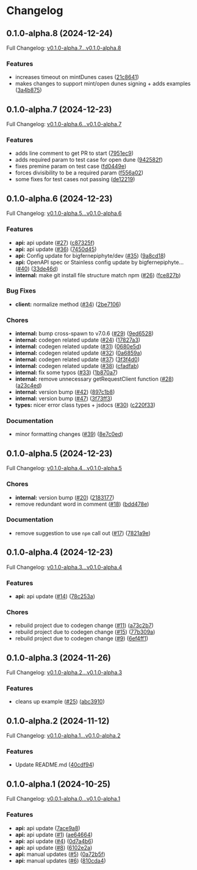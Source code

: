 # Changelog

## 0.1.0-alpha.8 (2024-12-24)

Full Changelog: [v0.1.0-alpha.7...v0.1.0-alpha.8](https://github.com/DoggyFiOfficial/doggyfi-sdk-node/compare/v0.1.0-alpha.7...v0.1.0-alpha.8)

### Features

* increases timeout on mintDunes cases ([21c8641](https://github.com/DoggyFiOfficial/doggyfi-sdk-node/commit/21c8641c7f88462ecc13f39011da8e3958d40e34))
* makes changes to support mint/open dunes signing + adds examples ([3a4b875](https://github.com/DoggyFiOfficial/doggyfi-sdk-node/commit/3a4b875a3b728bc045038e5022eda9b29c075ff5))

## 0.1.0-alpha.7 (2024-12-23)

Full Changelog: [v0.1.0-alpha.6...v0.1.0-alpha.7](https://github.com/DoggyFiOfficial/doggyfi-sdk-node/compare/v0.1.0-alpha.6...v0.1.0-alpha.7)

### Features

* adds line comment to get PR to start ([7951ec9](https://github.com/DoggyFiOfficial/doggyfi-sdk-node/commit/7951ec97bf829d47cb720e862ffdf47ed6669f57))
* adds required param to test case for open dune ([942582f](https://github.com/DoggyFiOfficial/doggyfi-sdk-node/commit/942582f85e8ac617c453d17a92ec6aec1fc511dd))
* fixes premine param on test case ([fd0449e](https://github.com/DoggyFiOfficial/doggyfi-sdk-node/commit/fd0449e81f1d79ee3aed8f172d3ea10e6fdb26af))
* forces divisibility to be a required param ([f556a02](https://github.com/DoggyFiOfficial/doggyfi-sdk-node/commit/f556a021b363c24206c66cba0faa15a03d279347))
* some fixes for test cases not passing ([de12219](https://github.com/DoggyFiOfficial/doggyfi-sdk-node/commit/de12219bc9c0d6c22be74f0331de8900646027d3))

## 0.1.0-alpha.6 (2024-12-23)

Full Changelog: [v0.1.0-alpha.5...v0.1.0-alpha.6](https://github.com/DoggyFiOfficial/doggyfi-sdk-node/compare/v0.1.0-alpha.5...v0.1.0-alpha.6)

### Features

* **api:** api update ([#27](https://github.com/DoggyFiOfficial/doggyfi-sdk-node/issues/27)) ([c87325f](https://github.com/DoggyFiOfficial/doggyfi-sdk-node/commit/c87325f6ea7cf840fcedf9d87fd9f07d58561ac1))
* **api:** api update ([#36](https://github.com/DoggyFiOfficial/doggyfi-sdk-node/issues/36)) ([7450d45](https://github.com/DoggyFiOfficial/doggyfi-sdk-node/commit/7450d4535b394fc54f5ac1c3fc8cd9db7e5d7ec0))
* **api:** Config update for bigfernepiphyte/dev ([#35](https://github.com/DoggyFiOfficial/doggyfi-sdk-node/issues/35)) ([9a8cd18](https://github.com/DoggyFiOfficial/doggyfi-sdk-node/commit/9a8cd18016ee96309d9e0e6a2137052e1b41004c))
* **api:** OpenAPI spec or Stainless config update by bigfernepiphyte… ([#40](https://github.com/DoggyFiOfficial/doggyfi-sdk-node/issues/40)) ([33de46d](https://github.com/DoggyFiOfficial/doggyfi-sdk-node/commit/33de46da15d92b6cdde81a6bd6b71178abcf24a9))
* **internal:** make git install file structure match npm ([#26](https://github.com/DoggyFiOfficial/doggyfi-sdk-node/issues/26)) ([fce827b](https://github.com/DoggyFiOfficial/doggyfi-sdk-node/commit/fce827b9209581a7f8c20cdc3914553a34d35041))


### Bug Fixes

* **client:** normalize method ([#34](https://github.com/DoggyFiOfficial/doggyfi-sdk-node/issues/34)) ([2be7106](https://github.com/DoggyFiOfficial/doggyfi-sdk-node/commit/2be7106cb1717c07232a435a51c15474a3beaa6f))


### Chores

* **internal:** bump cross-spawn to v7.0.6 ([#29](https://github.com/DoggyFiOfficial/doggyfi-sdk-node/issues/29)) ([9ed6528](https://github.com/DoggyFiOfficial/doggyfi-sdk-node/commit/9ed6528925c77a211a3ab59505a58fa2247ecde0))
* **internal:** codegen related update ([#24](https://github.com/DoggyFiOfficial/doggyfi-sdk-node/issues/24)) ([17827a3](https://github.com/DoggyFiOfficial/doggyfi-sdk-node/commit/17827a369527a0d4f88985c7a1a05a80f16648a3))
* **internal:** codegen related update ([#31](https://github.com/DoggyFiOfficial/doggyfi-sdk-node/issues/31)) ([0680e5d](https://github.com/DoggyFiOfficial/doggyfi-sdk-node/commit/0680e5d0ffb0370425effbf8648954ddf3d44786))
* **internal:** codegen related update ([#32](https://github.com/DoggyFiOfficial/doggyfi-sdk-node/issues/32)) ([0a6859a](https://github.com/DoggyFiOfficial/doggyfi-sdk-node/commit/0a6859ab68bed77aa6e3504bc78fe1c6ab06119e))
* **internal:** codegen related update ([#37](https://github.com/DoggyFiOfficial/doggyfi-sdk-node/issues/37)) ([3f3f4d0](https://github.com/DoggyFiOfficial/doggyfi-sdk-node/commit/3f3f4d0225e7b6adfc92599a96dcf4c10d6f23f3))
* **internal:** codegen related update ([#38](https://github.com/DoggyFiOfficial/doggyfi-sdk-node/issues/38)) ([cfadfab](https://github.com/DoggyFiOfficial/doggyfi-sdk-node/commit/cfadfab361878dd13c30adb668b5f3a68d3bd619))
* **internal:** fix some typos ([#33](https://github.com/DoggyFiOfficial/doggyfi-sdk-node/issues/33)) ([1b870a7](https://github.com/DoggyFiOfficial/doggyfi-sdk-node/commit/1b870a75530c9d1e5c68cddae8554d62f6809980))
* **internal:** remove unnecessary getRequestClient function ([#28](https://github.com/DoggyFiOfficial/doggyfi-sdk-node/issues/28)) ([a23c4ed](https://github.com/DoggyFiOfficial/doggyfi-sdk-node/commit/a23c4ed2cf4e67a5ad9974cc0d8455acea6f08da))
* **internal:** version bump ([#42](https://github.com/DoggyFiOfficial/doggyfi-sdk-node/issues/42)) ([897c1b8](https://github.com/DoggyFiOfficial/doggyfi-sdk-node/commit/897c1b857ce41e58de35d3cf51e21897f78b4c66))
* **internal:** version bump ([#47](https://github.com/DoggyFiOfficial/doggyfi-sdk-node/issues/47)) ([3f73ff3](https://github.com/DoggyFiOfficial/doggyfi-sdk-node/commit/3f73ff370d0c855dd9a6cdf2c1b2479a9a92c103))
* **types:** nicer error class types + jsdocs ([#30](https://github.com/DoggyFiOfficial/doggyfi-sdk-node/issues/30)) ([c220f33](https://github.com/DoggyFiOfficial/doggyfi-sdk-node/commit/c220f3358f5bce5dd182a786bdac8f062bbca723))


### Documentation

* minor formatting changes ([#39](https://github.com/DoggyFiOfficial/doggyfi-sdk-node/issues/39)) ([8e7c0ed](https://github.com/DoggyFiOfficial/doggyfi-sdk-node/commit/8e7c0ed3da6ed3d4767c5e5e9bdb94b37c68f298))

## 0.1.0-alpha.5 (2024-12-23)

Full Changelog: [v0.1.0-alpha.4...v0.1.0-alpha.5](https://github.com/DoggyFiOfficial/doggyfi-sdk-node/compare/v0.1.0-alpha.4...v0.1.0-alpha.5)

### Chores

* **internal:** version bump ([#20](https://github.com/DoggyFiOfficial/doggyfi-sdk-node/issues/20)) ([2183177](https://github.com/DoggyFiOfficial/doggyfi-sdk-node/commit/21831776be5972007e10647b6912320fdfd668aa))
* remove redundant word in comment ([#18](https://github.com/DoggyFiOfficial/doggyfi-sdk-node/issues/18)) ([bdd478e](https://github.com/DoggyFiOfficial/doggyfi-sdk-node/commit/bdd478eef547b5ffe122248fc854b0013426b075))


### Documentation

* remove suggestion to use `npm` call out ([#17](https://github.com/DoggyFiOfficial/doggyfi-sdk-node/issues/17)) ([7821a9e](https://github.com/DoggyFiOfficial/doggyfi-sdk-node/commit/7821a9efed28a2d0d4d1bd275de0fc09188f9192))

## 0.1.0-alpha.4 (2024-12-23)

Full Changelog: [v0.1.0-alpha.3...v0.1.0-alpha.4](https://github.com/DoggyFiOfficial/doggyfi-sdk-node/compare/v0.1.0-alpha.3...v0.1.0-alpha.4)

### Features

* **api:** api update ([#14](https://github.com/DoggyFiOfficial/doggyfi-sdk-node/issues/14)) ([78c253a](https://github.com/DoggyFiOfficial/doggyfi-sdk-node/commit/78c253a4dc863b6f5093e535736a10e875c59f1d))


### Chores

* rebuild project due to codegen change ([#11](https://github.com/DoggyFiOfficial/doggyfi-sdk-node/issues/11)) ([a73c2b7](https://github.com/DoggyFiOfficial/doggyfi-sdk-node/commit/a73c2b7f24d490d94495836597d61691932020f6))
* rebuild project due to codegen change ([#15](https://github.com/DoggyFiOfficial/doggyfi-sdk-node/issues/15)) ([77b309a](https://github.com/DoggyFiOfficial/doggyfi-sdk-node/commit/77b309afc43c23f3c5117613c7f14b1a63da5443))
* rebuild project due to codegen change ([#9](https://github.com/DoggyFiOfficial/doggyfi-sdk-node/issues/9)) ([6ef4ff1](https://github.com/DoggyFiOfficial/doggyfi-sdk-node/commit/6ef4ff12ba3e0a0be19605f1888bc7161d2c1c47))

## 0.1.0-alpha.3 (2024-11-26)

Full Changelog: [v0.1.0-alpha.2...v0.1.0-alpha.3](https://github.com/DoggyFiOfficial/doggyfi-sdk-node/compare/v0.1.0-alpha.2...v0.1.0-alpha.3)

### Features

* cleans up example ([#25](https://github.com/DoggyFiOfficial/doggyfi-sdk-node/issues/25)) ([abc3910](https://github.com/DoggyFiOfficial/doggyfi-sdk-node/commit/abc3910ba467e3a9516fa4b6e08ddb5f0a31e041))

## 0.1.0-alpha.2 (2024-11-12)

Full Changelog: [v0.1.0-alpha.1...v0.1.0-alpha.2](https://github.com/DoggyFiOfficial/doggyfi-sdk-node/compare/v0.1.0-alpha.1...v0.1.0-alpha.2)

### Features

* Update README.md ([40cdf94](https://github.com/DoggyFiOfficial/doggyfi-sdk-node/commit/40cdf94521b84e1fb8379c7c739adee0e2023f09))

## 0.1.0-alpha.1 (2024-10-25)

Full Changelog: [v0.0.1-alpha.0...v0.1.0-alpha.1](https://github.com/DoggyFiOfficial/doggyfi-sdk-node/compare/v0.0.1-alpha.0...v0.1.0-alpha.1)

### Features

* **api:** api update ([7ace9a8](https://github.com/DoggyFiOfficial/doggyfi-sdk-node/commit/7ace9a8c1d27a0673d56a5f6fb047062effae9c9))
* **api:** api update ([#1](https://github.com/DoggyFiOfficial/doggyfi-sdk-node/issues/1)) ([ae64664](https://github.com/DoggyFiOfficial/doggyfi-sdk-node/commit/ae64664ed31ebf5195c63fade5322c4b307bbf99))
* **api:** api update ([#4](https://github.com/DoggyFiOfficial/doggyfi-sdk-node/issues/4)) ([0d7a4b6](https://github.com/DoggyFiOfficial/doggyfi-sdk-node/commit/0d7a4b684a223358d55b23b507bb4be984e40eea))
* **api:** api update ([#8](https://github.com/DoggyFiOfficial/doggyfi-sdk-node/issues/8)) ([6102e2a](https://github.com/DoggyFiOfficial/doggyfi-sdk-node/commit/6102e2a5fb83fc24fdb19ca29b4b8b81b7f677bb))
* **api:** manual updates ([#5](https://github.com/DoggyFiOfficial/doggyfi-sdk-node/issues/5)) ([0a72b5f](https://github.com/DoggyFiOfficial/doggyfi-sdk-node/commit/0a72b5f939f08c85a6b45bdcf4067ec72a9093cf))
* **api:** manual updates ([#6](https://github.com/DoggyFiOfficial/doggyfi-sdk-node/issues/6)) ([810cda4](https://github.com/DoggyFiOfficial/doggyfi-sdk-node/commit/810cda466da4c157fcfe2085663cf7a67ce4d81d))
